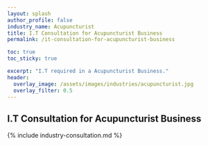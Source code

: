 ```yaml
---
layout: splash 
author_profile: false 
industry_name: Acupuncturist
title: I.T Consultation for Acupuncturist Business
permalink: /it-consultation-for-acupuncturist-business

toc: true
toc_sticky: true

excerpt: "I.T required in a Acupuncturist Business."
header:
  overlay_image: /assets/images/industries/acupuncturist.jpg
  overlay_filter: 0.5 
---
```


## I.T Consultation for Acupuncturist Business

{% include industry-consultation.md %}
